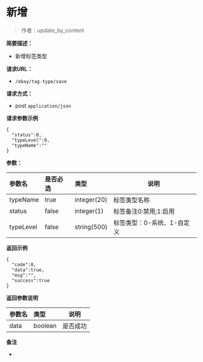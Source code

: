 # 新增

> 作者：update_by_content

**简要描述：** 

- 新增标签类型

**请求URL：** 
- ` /ebay/tag-type/save `
  
**请求方式：**
- post `application/json` 


 **请求参数示例**

``` 
{
  "status":0,
  "typeLevel":0,
  "typeName":""
}
```



**参数：** 

|参数名|是否必选|类型|说明|
|:----    |:---|:----- |-----   |
|typeName |true  |integer(20) |标签类型名称 |
|status |false  |integer(1) |标签备注0:禁用;1:启用 |
|typeLevel |false  |string(500) |标签类型：0-系统、1-自定义 |

 **返回示例**

``` 
{
  "code":0,
  "data":true,
  "msg":"",
  "success":true
}
```

 **返回参数说明** 

|参数名|类型|说明|
|:-----  |:-----|----- |
|data |boolean  |是否成功

 **备注** 

-